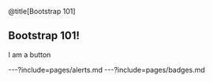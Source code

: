 @title[Bootstrap 101]

<div class="overrides"></div>

## Bootstrap 101!

<div class="btn btn-primary">I am a button</div>

---?include=pages/alerts.md
---?include=pages/badges.md
